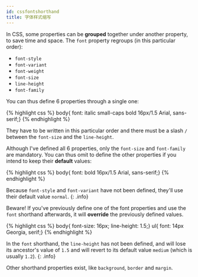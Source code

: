 ```yaml
---
id: cssfontshorthand
title: 字体样式缩写
---
```


In CSS, some properties can be **grouped** together under another property, to save time and space. The `font` property regroups (in this particular order):

* `font-style`
* `font-variant`
* `font-weight`
* `font-size`
* `line-height`
* `font-family`

You can thus define 6 properties through a single one:

{% highlight css %}
body{ font: italic small-caps bold 16px/1.5 Arial, sans-serif;}
{% endhighlight %}

They have to be written in this particular order and there must be a slash `/` between the `font-size` and the `line-height`.

Although I've defined all 6 properties, only the `font-size` and `font-family` are mandatory. You can thus omit to define the other properties if you intend to keep their **default** values:

{% highlight css %}
body{ font: bold 16px/1.5 Arial, sans-serif;}
{% endhighlight %}

Because `font-style` and `font-variant` have not been defined, they'll use their default value `normal`.
{: .info}

Beware! If you've previously define one of the font properties and use the `font` shorthand afterwards, it will **override** the previously defined values.

{% highlight css %}
body{ font-size: 16px; line-height: 1.5;}
ul{ font: 14px Georgia, serif;}
{% endhighlight %}

In the `font` shorthand, the `line-height` has not been defined, and will lose its ancestor's value of `1.5` and will revert to its default value `medium` (which is usually `1.2`).
{: .info}

Other shorthand properties exist, like `background`, `border` and `margin`.
